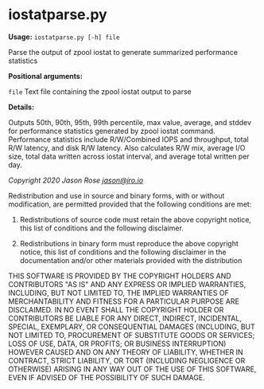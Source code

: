 # iostatparse.py

**Usage:** `iostatparse.py [-h] file`

Parse the output of zpool iostat to generate summarized performance statistics


**Positional arguments:**

 `file` 		Text file containing the zpool iostat output to parse


**Details:**

Outputs 50th, 90th, 95th, 99th percentile, max value, average, and stddev for performance statistics generated by 
zpool iostat command. Performance statistics include R/W/Combined IOPS and throughput, total R/W latency, and 
disk R/W latency. Also calculates R/W mix, average I/O size, total data written across iostat interval, and 
average total written per day.


*Copyright 2020 Jason Rose <jason@jro.io>*

Redistribution and use in source and binary forms, with or without modification, are permitted provided that the
following conditions are met:

1. Redistributions of source code must retain the above copyright notice, this list of conditions and the following
   disclaimer.

2. Redistributions in binary form must reproduce the above copyright notice, this list of conditions and the
   following disclaimer in the documentation and/or other materials provided with the distribution

THIS SOFTWARE IS PROVIDED BY THE COPYRIGHT HOLDERS AND CONTRIBUTORS "AS IS" AND ANY EXPRESS OR IMPLIED WARRANTIES,
INCLUDING, BUT NOT LIMITED TO, THE IMPLIED WARRANTIES OF MERCHANTABILITY AND FITNESS FOR A PARTICULAR PURPOSE ARE
DISCLAIMED. IN NO EVENT SHALL THE COPYRIGHT HOLDER OR CONTRIBUTORS BE LIABLE FOR ANY DIRECT, INDIRECT, INCIDENTAL,
SPECIAL, EXEMPLARY, OR CONSEQUENTIAL DAMAGES (INCLUDING, BUT NOT LIMITED TO, PROCUREMENT OF SUBSTITUTE GOODS OR
SERVICES; LOSS OF USE, DATA, OR PROFITS; OR BUSINESS INTERRUPTION) HOWEVER CAUSED AND ON ANY THEORY OF LIABILITY,
WHETHER IN CONTRACT, STRICT LIABILITY, OR TORT (INCLUDING NEGLIGENCE OR OTHERWISE) ARISING IN ANY WAY OUT OF THE USE
OF THIS SOFTWARE, EVEN IF ADVISED OF THE POSSIBILITY OF SUCH DAMAGE.
